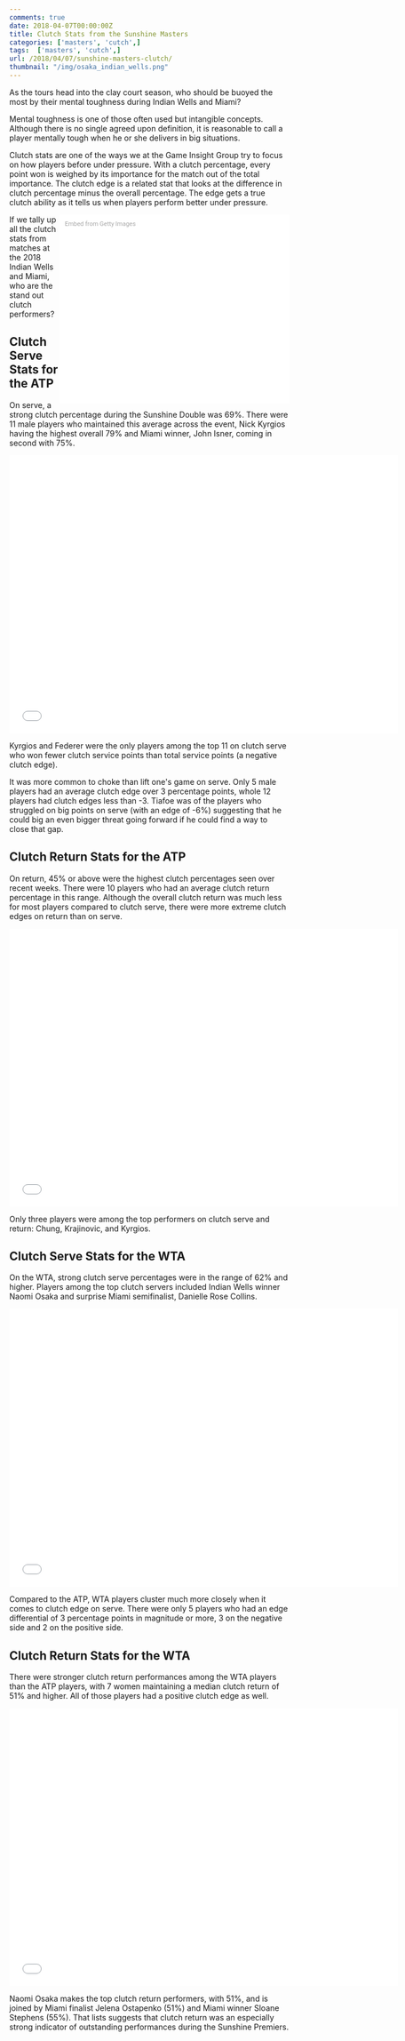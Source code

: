 ```yaml
---
comments: true
date: 2018-04-07T00:00:00Z
title: Clutch Stats from the Sunshine Masters
categories: ['masters', 'cutch',]
tags:  ['masters', 'cutch',]
url: /2018/04/07/sunshine-masters-clutch/
thumbnail: "/img/osaka_indian_wells.png"
---
```


As the tours head into the clay court season, who should be buoyed the most by their mental toughness during Indian Wells and Miami?

<!--more-->

Mental toughness is one of those often used but intangible concepts. Although there is no single agreed upon definition, it is reasonable to call a player mentally tough when he or she delivers in big situations. 

Clutch stats are one of the ways we at the Game Insight Group try to focus on how players before under pressure. With a clutch percentage, every point won is weighed by its importance for the match out of the total importance. The clutch edge is a related stat that looks at the difference in clutch percentage minus the overall percentage. The edge gets a true clutch ability as it tells us when players perform better under pressure.

<div class="getty embed image" style="background-color:#fff;display:inline-block;font-family:Roboto,sans-serif;color:#a7a7a7;font-size:11px;width:100%;max-width:394px;float:right;padding:2%;"><div style="padding:0;margin:0;text-align:left;"><a href="http://www.gettyimages.com.au/detail/933736522" target="_blank" style="color:#a7a7a7;text-decoration:none;font-weight:normal !important;border:none;display:inline-block;">Embed from Getty Images</a></div><div style="overflow:hidden;position:relative;height:0;padding:77.94613% 0 0 0;width:100%;"><iframe src="//embed.gettyimages.com/embed/933736522?et=v741E2icRRh10cSHynFETQ&tld=com.au&sig=vbYjtC2TWb8gphfsI5_QkLZM9HLL1y0nbIOKf__ybqg=&caption=true&ver=1" scrolling="no" frameborder="0" width="594" height="463" style="display:inline-block;position:absolute;top:0;left:0;width:100%;height:100%;margin:0;"></iframe></div></div>

If we tally up all the clutch stats from matches at the 2018 Indian Wells and Miami, who are the stand out clutch performers?


## Clutch Serve Stats for the ATP

On serve, a strong clutch percentage during the Sunshine Double was 69%. There were 11 male players who maintained this average across the event, Nick Kyrgios having the highest overall 79% and Miami winner, John Isner, coming in second with 75%.


<iframe width="700" height="500" frameborder="0" scrolling="no" src="//plot.ly/~on-the-t/1519.embed"></iframe>


Kyrgios and Federer were the only players among the top 11 on clutch serve who won fewer clutch service points than total service points (a negative clutch edge).  

It was more common to choke than lift one's game on serve. Only 5 male players had an average clutch edge over 3 percentage points, whole 12 players had clutch edges less than -3. Tiafoe was of the players who struggled on big points on serve (with an edge of -6%) suggesting that he could big an even bigger threat going forward if he could find a way to close that gap. 


## Clutch Return Stats for the ATP


On return, 45% or above were the highest clutch percentages seen over recent weeks. There were 10 players who had an average clutch return percentage in this range. Although the overall clutch return was much less for most players compared to clutch serve, there were more extreme clutch edges on return than on serve.

<iframe width="700" height="500" frameborder="0" scrolling="no" src="//plot.ly/~on-the-t/1521.embed"></iframe>

Only three players were among the top performers on clutch serve and return: Chung, Krajinovic, and Kyrgios. 


## Clutch Serve Stats for the WTA

On the WTA, strong clutch serve percentages were in the range of 62% and higher. Players among the top clutch servers included Indian Wells winner Naomi Osaka and surprise Miami semifinalist, Danielle Rose Collins.  

<iframe width="700" height="500" frameborder="0" scrolling="no" src="//plot.ly/~on-the-t/1523.embed"></iframe>

Compared to the ATP, WTA players cluster much more closely when it comes to clutch edge on serve. There were only 5 players who had an edge differential of 3 percentage points in magnitude or more, 3 on the negative side and 2 on the positive side. 


## Clutch Return Stats for the WTA

There were stronger clutch return performances among the WTA players than the ATP players, with 7 women maintaining a median clutch return of 51% and higher. All of those players had a positive clutch edge as well.

<iframe width="700" height="500" frameborder="0" scrolling="no" src="//plot.ly/~on-the-t/1525.embed"></iframe>

Naomi Osaka makes the top clutch return performers, with 51%, and is joined by Miami finalist Jelena Ostapenko (51%) and Miami winner Sloane Stephens (55%). That lists suggests that clutch return was an especially strong indicator of outstanding performances during the Sunshine Premiers. 

